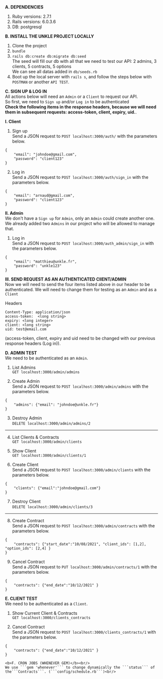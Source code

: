 <b>A. DEPENDENCIES</b><br/>
1. Ruby versions: 2.7.1<br/>
2. Rails versions: 6.0.3.6<br/>
3. DB: postgresql<br/>

<b>B. INSTALL THE UNKLE PROJECT LOCALLY</b><br/>
1. Clone the project<br/>
2. ```bundle```<br/>
3. ```rails db:create db:migrate db:seed```<br/>
The seed will fill our db with all that we need to test our API: 2 admins, 3 clients, 5 contracts, 5 options<br/>
We can see all datas added in ```db/seeds.rb```<br/>
5. Boot up the local server with ```rails s```, and follow the steps below with ```POSTMAN``` or another ```API TEST```.<br/>

<b>C. SIGN UP & LOG IN</b><br/>
All actions below will need an ```Admin``` or a ```Client``` to request our API.<br/>
So first, we need to ```Sign up``` and/or ```Log in``` to be authenticated<br/>
<b>Check the following items in the response headers, because we will need them in subsequent requests: access-token, client, expiry, uid.</b>.<br/>

<b>I. Client</b><br/>

1. Sign up<br/>
Send a JSON request to ```POST localhost:3000/auth/``` with the parameters below.<br/>
```
{
    "email": "johndoe@gmail.com",
    "password": "client123"
}
```

2. Log in<br/>
Send a JSON request to ```POST localhost:3000/auth/sign_in``` with the parameters below.<br/>
```
{
    "email": "arnaud@gmail.com",
    "password": "client123"
}
```

<b>II. Admin</b><br/>
We don't have a ```Sign up``` for ```Admin```, only an ```Admin``` could create another one.<br/>
We already added two ```Admins``` in our project who will be allowed to manage that.<br/>

1. Log in<br/>
Send a JSON request to ```POST localhost:3000/auth_admin/sign_in``` with the parameters below.<br/>
```
{
    "email": "matthieu@unkle.fr",
    "password": "unkle123"
}
```

<b>III. SEND REQUEST AS AN AUTHENTICATED ClIENT/ADMIN </b><br/>
Now we will need to send the four items listed above in our header to be authenticated. We will need to change them for testing as an ```Admin``` and as a ```Client```<br/>

Headers<br/>

```
Content-Type: application/json
access-token:  <long string>
expiry: <long integer>
client: <long string>
uid: test@email.com
```

(access-token, client, expiry and uid need to be changed with our previous response headers (Log in)).<br/>

<b>D. ADMIN TEST</b><br/>
We need to be authenticated as an ```Admin```. <br/>

1. List Admins<br/>
```GET localhost:3000/admin/admins```

2. Create Admin<br/>
Send a JSON request to ```POST localhost:3000/admin/admins``` with the parameters below.<br/>
```
{
    "admins": {"email": "johndoe@unkle.fr"}
}
```

3. Destroy Admin<br/>
```DELETE localhost:3000/admin/admins/2```

<hr/>

4. List Clients & Contracts<br/>
```GET localhost:3000/admin/clients```

5. Show Client<br/>
```GET localhost:3000/admin/clients/1```<br/>

6. Create Client<br/>
Send a JSON request to ```POST localhost:3000/admin/clients``` with the parameters below.<br/>
```
{
    "clients": {"email":"johndoe@gmail.com"}
}
```

7. Destroy Client<br/>
```DELETE localhost:3000/admin/clients/3```<br/>

<hr/>

8. Create Contract<br/>
Send a JSON request to ```POST localhost:3000/admin/contracts``` with the parameters below.<br/>
```
{
    "contracts": {"start_date":"10/08/2021", "client_ids": [1,2], "option_ids": [2,4] }
}
```
9. Cancel Contract<br/>
Send a JSON request to ```PUT localhost:3000/admin/contracts/1``` with the parameters below.<br/>
```
{
    "contracts": {"end_date":"10/12/2021" }
}
```

<b>E. CLIENT TEST</b><br/>
We need to be authenticated as a ```Client```. <br/>

1. Show Current Client & Contracts<br/>
```GET localhost:3000/clients_contracts```

2. Cancel Contract<br/>
Send a JSON request to ```POST localhost:3000/clients_contracts/1``` with the parameters below.<br/>
```
{
    "contracts": {"end_date":"10/12/2021" }
}

<b>F. CRON JOBS (WHENEVER GEM)</b><br/>
We use ```gem 'whenever'``` to change dynamically the ```status``` of the```Contracts```. (```config/schedule.rb```)<br/>
